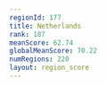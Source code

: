 ```yaml
---
regionId: 177
title: Netherlands
rank: 187
meanScore: 62.74
globalMeanScore: 70.22
numRegions: 220
layout: region_score
---
```

